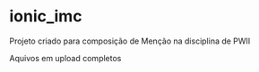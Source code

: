 # ionic_imc

Projeto criado para composição de Menção na disciplina de PWII

Aquivos em upload completos

